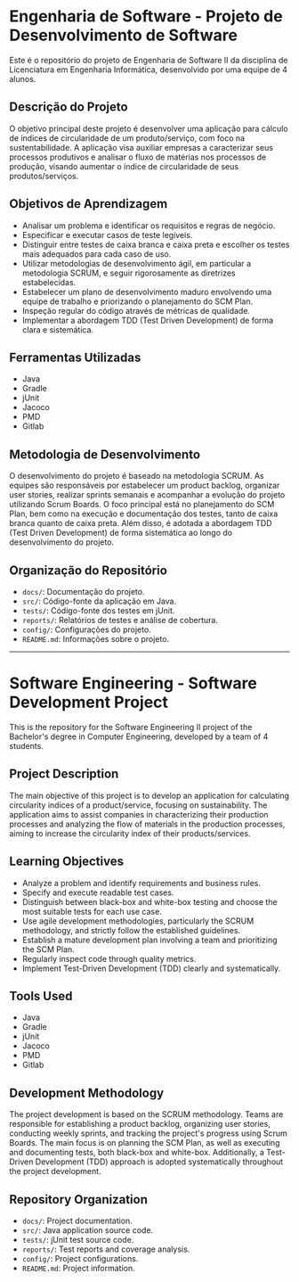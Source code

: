 # Engenharia de Software  - Projeto de Desenvolvimento de Software

Este é o repositório do projeto de Engenharia de Software II da disciplina de Licenciatura em Engenharia Informática, desenvolvido por uma equipe de 4 alunos.

## Descrição do Projeto
O objetivo principal deste projeto é desenvolver uma aplicação para cálculo de índices de circularidade de um produto/serviço, com foco na sustentabilidade. A aplicação visa auxiliar empresas a caracterizar seus processos produtivos e analisar o fluxo de matérias nos processos de produção, visando aumentar o índice de circularidade de seus produtos/serviços.

## Objetivos de Aprendizagem
- Analisar um problema e identificar os requisitos e regras de negócio.
- Especificar e executar casos de teste legíveis.
- Distinguir entre testes de caixa branca e caixa preta e escolher os testes mais adequados para cada caso de uso.
- Utilizar metodologias de desenvolvimento ágil, em particular a metodologia SCRUM, e seguir rigorosamente as diretrizes estabelecidas.
- Estabelecer um plano de desenvolvimento maduro envolvendo uma equipe de trabalho e priorizando o planejamento do SCM Plan.
- Inspeção regular do código através de métricas de qualidade.
- Implementar a abordagem TDD (Test Driven Development) de forma clara e sistemática.

## Ferramentas Utilizadas
- Java
- Gradle
- jUnit
- Jacoco
- PMD
- Gitlab

## Metodologia de Desenvolvimento
O desenvolvimento do projeto é baseado na metodologia SCRUM. As equipes são responsáveis por estabelecer um product backlog, organizar user stories, realizar sprints semanais e acompanhar a evolução do projeto utilizando Scrum Boards. O foco principal está no planejamento do SCM Plan, bem como na execução e documentação dos testes, tanto de caixa branca quanto de caixa preta. Além disso, é adotada a abordagem TDD (Test Driven Development) de forma sistemática ao longo do desenvolvimento do projeto.

## Organização do Repositório
- `docs/`: Documentação do projeto.
- `src/`: Código-fonte da aplicação em Java.
- `tests/`: Código-fonte dos testes em jUnit.
- `reports/`: Relatórios de testes e análise de cobertura.
- `config/`: Configurações do projeto.
- `README.md`: Informações sobre o projeto.

---

# Software Engineering - Software Development Project

This is the repository for the Software Engineering II project of the Bachelor's degree in Computer Engineering, developed by a team of 4 students.

## Project Description
The main objective of this project is to develop an application for calculating circularity indices of a product/service, focusing on sustainability. The application aims to assist companies in characterizing their production processes and analyzing the flow of materials in the production processes, aiming to increase the circularity index of their products/services.

## Learning Objectives
- Analyze a problem and identify requirements and business rules.
- Specify and execute readable test cases.
- Distinguish between black-box and white-box testing and choose the most suitable tests for each use case.
- Use agile development methodologies, particularly the SCRUM methodology, and strictly follow the established guidelines.
- Establish a mature development plan involving a team and prioritizing the SCM Plan.
- Regularly inspect code through quality metrics.
- Implement Test-Driven Development (TDD) clearly and systematically.

## Tools Used
- Java
- Gradle
- jUnit
- Jacoco
- PMD
- Gitlab

## Development Methodology
The project development is based on the SCRUM methodology. Teams are responsible for establishing a product backlog, organizing user stories, conducting weekly sprints, and tracking the project's progress using Scrum Boards. The main focus is on planning the SCM Plan, as well as executing and documenting tests, both black-box and white-box. Additionally, a Test-Driven Development (TDD) approach is adopted systematically throughout the project development.

## Repository Organization
- `docs/`: Project documentation.
- `src/`: Java application source code.
- `tests/`: jUnit test source code.
- `reports/`: Test reports and coverage analysis.
- `config/`: Project configurations.
- `README.md`: Project information.
